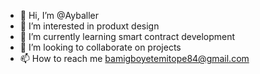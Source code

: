 - 👋 Hi, I’m @Ayballer
- 👀 I’m interested in produxt design
- 🌱 I’m currently learning smart contract development 
- 💞️ I’m looking to collaborate on projects
- 📫 How to reach me bamigboyetemitope84@gmail.com 

<!---
Ayballer/Ayballer is a ✨ special ✨ repository because its `README.md` (this file) appears on your GitHub profile.
You can click the Preview link to take a look at your changes.
--->
